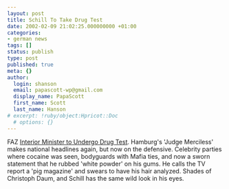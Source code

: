 ```yaml
---
layout: post
title: Schill To Take Drug Test
date: 2002-02-09 21:02:25.000000000 +01:00
categories:
- german news
tags: []
status: publish
type: post
published: true
meta: {}
author:
  login: shanson
  email: papascott-wp@gmail.com
  display_name: PapaScott
  first_name: Scott
  last_name: Hanson
# excerpt: !ruby/object:Hpricot::Doc
  # options: {}
---
```

<p>FAZ <a href="http://www.faz.com/IN/INtemplates/eFAZ/docmain.asp?rub={B1311FCC-FBFB-11D2-B228-00105A9CAF88}&doc={1B9ED4C2-B8A7-412D-9ACB-3A325414D261}">Interior Minister to Undergo Drug Test</a>. Hamburg's 'Judge Merciless' makes national headlines again, but now on the defensive. Celebrity parties where cocaine was seen, bodyguards with Mafia ties, and now a sworn statement that he rubbed 'white powder' on his gums. He calls the TV report a 'pig magazine' and swears to have his hair analyzed. Shades of Christoph Daum, and Schill has the same wild look in his eyes.</p>
